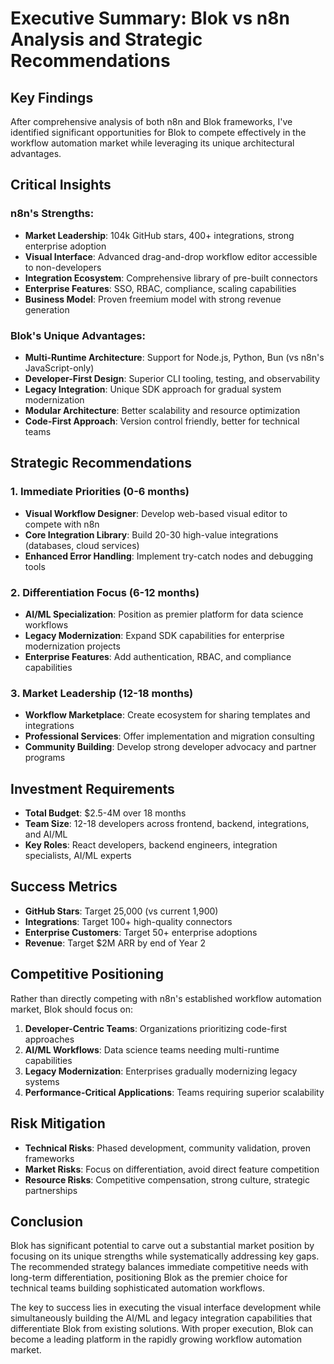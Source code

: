 # Executive Summary: Blok vs n8n Analysis and Strategic Recommendations

## Key Findings

After comprehensive analysis of both n8n and Blok frameworks, I've identified significant opportunities for Blok to compete effectively in the workflow automation market while leveraging its unique architectural advantages.

## Critical Insights

### n8n's Strengths:
- **Market Leadership**: 104k GitHub stars, 400+ integrations, strong enterprise adoption
- **Visual Interface**: Advanced drag-and-drop workflow editor accessible to non-developers
- **Integration Ecosystem**: Comprehensive library of pre-built connectors
- **Enterprise Features**: SSO, RBAC, compliance, scaling capabilities
- **Business Model**: Proven freemium model with strong revenue generation

### Blok's Unique Advantages:
- **Multi-Runtime Architecture**: Support for Node.js, Python, Bun (vs n8n's JavaScript-only)
- **Developer-First Design**: Superior CLI tooling, testing, and observability
- **Legacy Integration**: Unique SDK approach for gradual system modernization
- **Modular Architecture**: Better scalability and resource optimization
- **Code-First Approach**: Version control friendly, better for technical teams

## Strategic Recommendations

### 1. **Immediate Priorities (0-6 months)**
- **Visual Workflow Designer**: Develop web-based visual editor to compete with n8n
- **Core Integration Library**: Build 20-30 high-value integrations (databases, cloud services)
- **Enhanced Error Handling**: Implement try-catch nodes and debugging tools

### 2. **Differentiation Focus (6-12 months)**
- **AI/ML Specialization**: Position as premier platform for data science workflows
- **Legacy Modernization**: Expand SDK capabilities for enterprise modernization projects
- **Enterprise Features**: Add authentication, RBAC, and compliance capabilities

### 3. **Market Leadership (12-18 months)**
- **Workflow Marketplace**: Create ecosystem for sharing templates and integrations
- **Professional Services**: Offer implementation and migration consulting
- **Community Building**: Develop strong developer advocacy and partner programs

## Investment Requirements

- **Total Budget**: $2.5-4M over 18 months
- **Team Size**: 12-18 developers across frontend, backend, integrations, and AI/ML
- **Key Roles**: React developers, backend engineers, integration specialists, AI/ML experts

## Success Metrics

- **GitHub Stars**: Target 25,000 (vs current 1,900)
- **Integrations**: Target 100+ high-quality connectors
- **Enterprise Customers**: Target 50+ enterprise adoptions
- **Revenue**: Target $2M ARR by end of Year 2

## Competitive Positioning

Rather than directly competing with n8n's established workflow automation market, Blok should focus on:

1. **Developer-Centric Teams**: Organizations prioritizing code-first approaches
2. **AI/ML Workflows**: Data science teams needing multi-runtime capabilities
3. **Legacy Modernization**: Enterprises gradually modernizing legacy systems
4. **Performance-Critical Applications**: Teams requiring superior scalability

## Risk Mitigation

- **Technical Risks**: Phased development, community validation, proven frameworks
- **Market Risks**: Focus on differentiation, avoid direct feature competition
- **Resource Risks**: Competitive compensation, strong culture, strategic partnerships

## Conclusion

Blok has significant potential to carve out a substantial market position by focusing on its unique strengths while systematically addressing key gaps. The recommended strategy balances immediate competitive needs with long-term differentiation, positioning Blok as the premier choice for technical teams building sophisticated automation workflows.

The key to success lies in executing the visual interface development while simultaneously building the AI/ML and legacy integration capabilities that differentiate Blok from existing solutions. With proper execution, Blok can become a leading platform in the rapidly growing workflow automation market.

